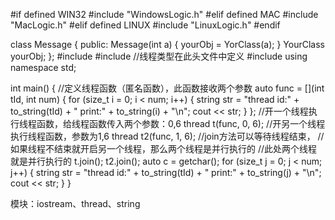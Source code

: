 #if defined WIN32
	#include "WindowsLogic.h"
#elif defined MAC
    #include "MacLogic.h"
#elif defined LINUX
    #include "LinuxLogic.h"
#endif

class Message
{
public:
    Message(int a) {
	yourObj = YorClass(a);
    }
	YourClass yourObj;
};
#include <iostream>
#include <thread>  //线程类型在此头文件中定义
#include <string>
using namespace std;

int main() {
    //定义线程函数（匿名函数），此函数接收两个参数
    auto func = [](int tId, int num) {
        for (size_t i = 0; i < num; i++)
        {
            string str = "thread id:" + 
                to_string(tId) + "  print:" + to_string(i) + "\n";
            cout << str;
        }
    };
    //开一个线程执行线程函数，给线程函数传入两个参数：0,6
    thread t(func, 0, 6);
    //开另一个线程执行线程函数，参数为1,6
    thread t2(func, 1, 6);
    //join方法可以等待线程结束，
    //如果线程不结束就开启另一个线程，那么两个线程是并行执行的
    //此处两个线程就是并行执行的
    t.join();
    t2.join();
    auto c = getchar();
    for (size_t j = 0; j < num; j++)
        {
            string str = "thread id:" + 
                to_string(tId) + "  print:" + to_string(j) + "\n";
            cout << str;
        }
}

模块：iostream、thread、string
